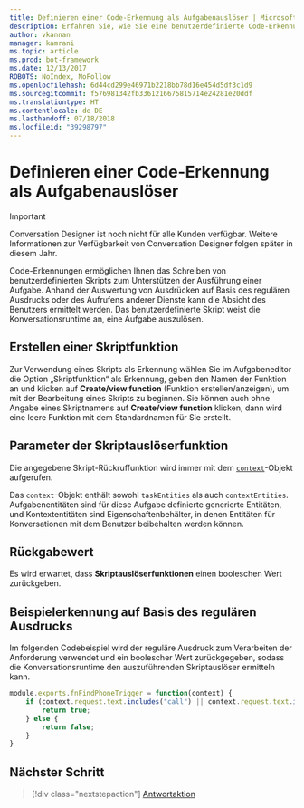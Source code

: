```yaml
---
title: Definieren einer Code-Erkennung als Aufgabenauslöser | Microsoft-Dokumentation
description: Erfahren Sie, wie Sie eine benutzerdefinierte Code-Erkennung als Aufgabenauslöser verwenden.
author: vkannan
manager: kamrani
ms.topic: article
ms.prod: bot-framework
ms.date: 12/13/2017
ROBOTS: NoIndex, NoFollow
ms.openlocfilehash: 6d44cd299e46971b2218bb78d16e454d5df3c1d9
ms.sourcegitcommit: f576981342fb3361216675815714e24281e20ddf
ms.translationtype: HT
ms.contentlocale: de-DE
ms.lasthandoff: 07/18/2018
ms.locfileid: "39298797"
---
```

# <a name="define-code-recognizer-as-task-trigger"></a>Definieren einer Code-Erkennung als Aufgabenauslöser
> [!IMPORTANT]
> Conversation Designer ist noch nicht für alle Kunden verfügbar. Weitere Informationen zur Verfügbarkeit von Conversation Designer folgen später in diesem Jahr.

Code-Erkennungen ermöglichen Ihnen das Schreiben von benutzerdefinierten Skripts zum Unterstützen der Ausführung einer Aufgabe. Anhand der Auswertung von Ausdrücken auf Basis des regulären Ausdrucks oder des Aufrufens anderer Dienste kann die Absicht des Benutzers ermittelt werden. Das benutzerdefinierte Skript weist die Konversationsruntime an, eine Aufgabe auszulösen. 

## <a name="create-a-script-function"></a>Erstellen einer Skriptfunktion
Zur Verwendung eines Skripts als Erkennung wählen Sie im Aufgabeneditor die Option „Skriptfunktion“ als Erkennung, geben den Namen der Funktion an und klicken auf **Create/view function** (Funktion erstellen/anzeigen), um mit der Bearbeitung eines Skripts zu beginnen. Sie können auch ohne Angabe eines Skriptnamens auf **Create/view function** klicken, dann wird eine leere Funktion mit dem Standardnamen für Sie erstellt. 

## <a name="script-trigger-function-parameter"></a>Parameter der Skriptauslöserfunktion

Die angegebene Skript-Rückruffunktion wird immer mit dem [`context`](conversation-designer-context-object.md)-Objekt aufgerufen.

Das `context`-Objekt enthält sowohl `taskEntities` als auch `contextEntities`. Aufgabenentitäten sind für diese Aufgabe definierte generierte Entitäten, und Kontextentitäten sind Eigenschaftenbehälter, in denen Entitäten für Konversationen mit dem Benutzer beibehalten werden können.

## <a name="return-value"></a>Rückgabewert

Es wird erwartet, dass **Skriptauslöserfunktionen** einen booleschen Wert zurückgeben.

## <a name="sample-regex-based-recognizer"></a>Beispielerkennung auf Basis des regulären Ausdrucks
Im folgenden Codebeispiel wird der reguläre Ausdruck zum Verarbeiten der Anforderung verwendet und ein boolescher Wert zurückgegeben, sodass die Konversationsruntime den auszuführenden Skriptauslöser ermitteln kann.

```javascript
module.exports.fnFindPhoneTrigger = function(context) {
    if (context.request.text.includes("call") || context.request.text.includes("ring")) {
        return true;
    } else {
        return false;
    }
} 
```

## <a name="next-step"></a>Nächster Schritt
> [!div class="nextstepaction"]
> [Antwortaktion](conversation-designer-reply.md)

